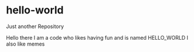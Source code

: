 # hello-world
Just another Repository



Hello there I am a code who likes having fun and is named HELLO_WORLD
I also like memes
